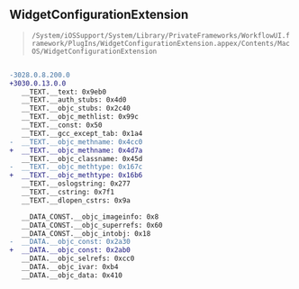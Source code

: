 ## WidgetConfigurationExtension

> `/System/iOSSupport/System/Library/PrivateFrameworks/WorkflowUI.framework/PlugIns/WidgetConfigurationExtension.appex/Contents/MacOS/WidgetConfigurationExtension`

```diff

-3028.0.8.200.0
+3030.0.13.0.0
   __TEXT.__text: 0x9eb0
   __TEXT.__auth_stubs: 0x4d0
   __TEXT.__objc_stubs: 0x2c40
   __TEXT.__objc_methlist: 0x99c
   __TEXT.__const: 0x50
   __TEXT.__gcc_except_tab: 0x1a4
-  __TEXT.__objc_methname: 0x4cc0
+  __TEXT.__objc_methname: 0x4d7a
   __TEXT.__objc_classname: 0x45d
-  __TEXT.__objc_methtype: 0x167c
+  __TEXT.__objc_methtype: 0x16b6
   __TEXT.__oslogstring: 0x277
   __TEXT.__cstring: 0x7f1
   __TEXT.__dlopen_cstrs: 0x9a

   __DATA_CONST.__objc_imageinfo: 0x8
   __DATA_CONST.__objc_superrefs: 0x60
   __DATA_CONST.__objc_intobj: 0x18
-  __DATA.__objc_const: 0x2a30
+  __DATA.__objc_const: 0x2ab0
   __DATA.__objc_selrefs: 0xcc0
   __DATA.__objc_ivar: 0xb4
   __DATA.__objc_data: 0x410

```
